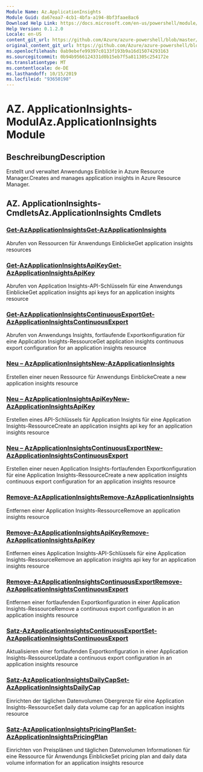 ```yaml
---
Module Name: Az.ApplicationInsights
Module Guid: da67eaa7-4cb1-4bfa-a194-8bf3faae8ac6
Download Help Link: https://docs.microsoft.com/en-us/powershell/module/az.applicationinsights
Help Version: 0.1.2.0
Locale: en-US
content_git_url: https://github.com/Azure/azure-powershell/blob/master/src/ApplicationInsights/ApplicationInsights/help/Az.ApplicationInsights.md
original_content_git_url: https://github.com/Azure/azure-powershell/blob/master/src/ApplicationInsights/ApplicationInsights/help/Az.ApplicationInsights.md
ms.openlocfilehash: 0ab9ebefe99397c0133f193b9a16d15074293163
ms.sourcegitcommit: 0b94b9566124331d0b15eb7f5a811305c254172e
ms.translationtype: MT
ms.contentlocale: de-DE
ms.lasthandoff: 10/15/2019
ms.locfileid: "93650198"
---
```

# <span data-ttu-id="6259f-101">AZ. ApplicationInsights-Modul</span><span class="sxs-lookup"><span data-stu-id="6259f-101">Az.ApplicationInsights Module</span></span>
## <span data-ttu-id="6259f-102">Beschreibung</span><span class="sxs-lookup"><span data-stu-id="6259f-102">Description</span></span>
<span data-ttu-id="6259f-103">Erstellt und verwaltet Anwendungs Einblicke in Azure Resource Manager.</span><span class="sxs-lookup"><span data-stu-id="6259f-103">Creates and manages application insights in Azure Resource Manager.</span></span>

## <span data-ttu-id="6259f-104">AZ. ApplicationInsights-Cmdlets</span><span class="sxs-lookup"><span data-stu-id="6259f-104">Az.ApplicationInsights Cmdlets</span></span>
### [<span data-ttu-id="6259f-105">Get-AzApplicationInsights</span><span class="sxs-lookup"><span data-stu-id="6259f-105">Get-AzApplicationInsights</span></span>](Get-AzApplicationInsights.md)
<span data-ttu-id="6259f-106">Abrufen von Ressourcen für Anwendungs Einblicke</span><span class="sxs-lookup"><span data-stu-id="6259f-106">Get application insights resources</span></span>

### [<span data-ttu-id="6259f-107">Get-AzApplicationInsightsApiKey</span><span class="sxs-lookup"><span data-stu-id="6259f-107">Get-AzApplicationInsightsApiKey</span></span>](Get-AzApplicationInsightsApiKey.md)
<span data-ttu-id="6259f-108">Abrufen von Application Insights-API-Schlüsseln für eine Anwendungs Einblicke</span><span class="sxs-lookup"><span data-stu-id="6259f-108">Get application insights api keys for an application insights resource</span></span>

### [<span data-ttu-id="6259f-109">Get-AzApplicationInsightsContinuousExport</span><span class="sxs-lookup"><span data-stu-id="6259f-109">Get-AzApplicationInsightsContinuousExport</span></span>](Get-AzApplicationInsightsContinuousExport.md)
<span data-ttu-id="6259f-110">Abrufen von Anwendungs Insights, fortlaufende Exportkonfiguration für eine Application Insights-Ressource</span><span class="sxs-lookup"><span data-stu-id="6259f-110">Get application insights continuous export configuration for an application insights resource</span></span>

### [<span data-ttu-id="6259f-111">Neu – AzApplicationInsights</span><span class="sxs-lookup"><span data-stu-id="6259f-111">New-AzApplicationInsights</span></span>](New-AzApplicationInsights.md)
<span data-ttu-id="6259f-112">Erstellen einer neuen Ressource für Anwendungs Einblicke</span><span class="sxs-lookup"><span data-stu-id="6259f-112">Create a new application insights resource</span></span>

### [<span data-ttu-id="6259f-113">Neu – AzApplicationInsightsApiKey</span><span class="sxs-lookup"><span data-stu-id="6259f-113">New-AzApplicationInsightsApiKey</span></span>](New-AzApplicationInsightsApiKey.md)
<span data-ttu-id="6259f-114">Erstellen eines API-Schlüssels für Application Insights für eine Application Insights-Ressource</span><span class="sxs-lookup"><span data-stu-id="6259f-114">Create an application insights api key for an application insights resource</span></span>

### [<span data-ttu-id="6259f-115">Neu – AzApplicationInsightsContinuousExport</span><span class="sxs-lookup"><span data-stu-id="6259f-115">New-AzApplicationInsightsContinuousExport</span></span>](New-AzApplicationInsightsContinuousExport.md)
<span data-ttu-id="6259f-116">Erstellen einer neuen Application Insights-fortlaufenden Exportkonfiguration für eine Application Insights-Ressource</span><span class="sxs-lookup"><span data-stu-id="6259f-116">Create a new application insights continuous export configuration for an application insights resource</span></span>

### [<span data-ttu-id="6259f-117">Remove-AzApplicationInsights</span><span class="sxs-lookup"><span data-stu-id="6259f-117">Remove-AzApplicationInsights</span></span>](Remove-AzApplicationInsights.md)
<span data-ttu-id="6259f-118">Entfernen einer Application Insights-Ressource</span><span class="sxs-lookup"><span data-stu-id="6259f-118">Remove an application insights resource</span></span>

### [<span data-ttu-id="6259f-119">Remove-AzApplicationInsightsApiKey</span><span class="sxs-lookup"><span data-stu-id="6259f-119">Remove-AzApplicationInsightsApiKey</span></span>](Remove-AzApplicationInsightsApiKey.md)
<span data-ttu-id="6259f-120">Entfernen eines Application Insights-API-Schlüssels für eine Application Insights-Ressource</span><span class="sxs-lookup"><span data-stu-id="6259f-120">Remove an application insights api key for an application insights resource</span></span>

### [<span data-ttu-id="6259f-121">Remove-AzApplicationInsightsContinuousExport</span><span class="sxs-lookup"><span data-stu-id="6259f-121">Remove-AzApplicationInsightsContinuousExport</span></span>](Remove-AzApplicationInsightsContinuousExport.md)
<span data-ttu-id="6259f-122">Entfernen einer fortlaufenden Exportkonfiguration in einer Application Insights-Ressource</span><span class="sxs-lookup"><span data-stu-id="6259f-122">Remove a continuous export configuration in an application insights resource</span></span>

### [<span data-ttu-id="6259f-123">Satz-AzApplicationInsightsContinuousExport</span><span class="sxs-lookup"><span data-stu-id="6259f-123">Set-AzApplicationInsightsContinuousExport</span></span>](Set-AzApplicationInsightsContinuousExport.md)
<span data-ttu-id="6259f-124">Aktualisieren einer fortlaufenden Exportkonfiguration in einer Application Insights-Ressource</span><span class="sxs-lookup"><span data-stu-id="6259f-124">Update a continuous export configuration in an application insights resource</span></span>

### [<span data-ttu-id="6259f-125">Satz-AzApplicationInsightsDailyCap</span><span class="sxs-lookup"><span data-stu-id="6259f-125">Set-AzApplicationInsightsDailyCap</span></span>](Set-AzApplicationInsightsDailyCap.md)
<span data-ttu-id="6259f-126">Einrichten der täglichen Datenvolumen Obergrenze für eine Application Insights-Ressource</span><span class="sxs-lookup"><span data-stu-id="6259f-126">Set daily data volume cap for an application insights resource</span></span>

### [<span data-ttu-id="6259f-127">Satz-AzApplicationInsightsPricingPlan</span><span class="sxs-lookup"><span data-stu-id="6259f-127">Set-AzApplicationInsightsPricingPlan</span></span>](Set-AzApplicationInsightsPricingPlan.md)
<span data-ttu-id="6259f-128">Einrichten von Preisplänen und täglichen Datenvolumen Informationen für eine Ressource für Anwendungs Einblicke</span><span class="sxs-lookup"><span data-stu-id="6259f-128">Set pricing plan and daily data volume information for an application insights resource</span></span>

